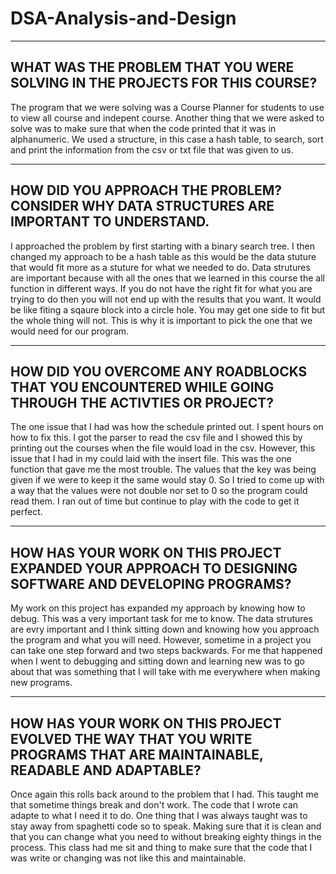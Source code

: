 # DSA-Analysis-and-Design

------------------------------------------------------------------------------------------------------------------
WHAT WAS THE PROBLEM THAT YOU WERE SOLVING IN THE PROJECTS FOR THIS COURSE?
------------------------------------------------------------------------------------------------------------------

The program that we were solving was a Course Planner for students to use to view all course and indepent course. Another thing that we were asked to solve 
was to make sure that when the code printed that it was in alphanumeric. We used a structure, in this case a hash table, to search, sort and print the information
from the csv or txt file that was given to us.

------------------------------------------------------------------------------------------------------------------
HOW DID YOU APPROACH THE PROBLEM? CONSIDER WHY DATA STRUCTURES ARE IMPORTANT TO UNDERSTAND.
------------------------------------------------------------------------------------------------------------------

I approached the problem by first starting with a binary search tree. I then changed my approach to be a hash table as this would be the data stuture that would 
fit more as a stuture for what we needed to do. Data strutures are important because with all the ones that we learned in this course the all function in different ways.
If you do not have the right fit for what you are trying to do then you will not end up with the results that you want. It would be like fiting a sqaure block into a
circle hole. You may get one side to fit but the whole thing will not. This is why it is important to pick the one that we would need for our program.

------------------------------------------------------------------------------------------------------------------
HOW DID YOU OVERCOME ANY ROADBLOCKS THAT YOU ENCOUNTERED WHILE GOING THROUGH THE ACTIVTIES OR PROJECT?
------------------------------------------------------------------------------------------------------------------

The one issue that I had was how the schedule printed out. I spent hours on how to fix this. I got the parser to read the csv file and I showed this by printing out
the courses when the file would load in the csv. However, this issue that I had in my could laid with the insert file. This was the one function that gave me the most trouble.
The values that the key was being given if we were to keep it the same would stay 0. So I tried to come up with a way that the values were not double nor set to 0
so the program could read them. I ran out of time but continue to play with the code to get it perfect.

------------------------------------------------------------------------------------------------------------------
HOW HAS YOUR WORK ON THIS PROJECT EXPANDED YOUR APPROACH TO DESIGNING SOFTWARE AND DEVELOPING PROGRAMS?
------------------------------------------------------------------------------------------------------------------

My work on this project has expanded my approach by knowing how to debug. This was a very important task for me to know. The data strutures are evry important and I think
sitting down and knowing how you approach the program and what you will need. However, sometime in a project you can take one step forward and two steps backwards.
For me that happened when I went to debugging and sitting down and learning new was to go about that was something that I will take with me everywhere when making new programs.

-------------------------------------------------------------------------------------------------------------------------
HOW HAS YOUR WORK ON THIS PROJECT EVOLVED THE WAY THAT YOU WRITE PROGRAMS THAT ARE MAINTAINABLE, READABLE AND ADAPTABLE?
-------------------------------------------------------------------------------------------------------------------------

Once again this rolls back around to the problem that I had. This taught me that sometime things break and don't work. The code that I wrote can adapte to what I need it
to do. One thing that I was always taught was to stay away from spaghetti code so to speak. Making sure that it is clean and that you can change what you need to without
breaking eighty things in the process. This class had me sit and thing to make sure that the code that I was write or changing was not like this and maintainable.
